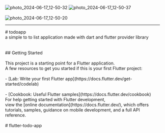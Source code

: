 ![photo_2024-06-17_12-50-32](https://github.com/ezoltech/flutter-todo-app/assets/97867117/d74499b5-1975-436d-a680-4df2ae82ee02)
![photo_2024-06-17_12-50-37](https://github.com/ezoltech/flutter-todo-app/assets/97867117/f970a595-f19e-471f-901a-03a2c41e2dca)
<br/>
<br/>
![photo_2024-06-17_12-50-20](https://github.com/ezoltech/flutter-todo-app/assets/97867117/b8fc60ae-4206-4eb9-b7a7-1c68d3c0df34)
<hr/>
# todoapp
<br/>
a simple to to list application made with dart and flutter provider library
<br/>
<br/>
<br/>
## Getting Started
<br/>
<br/>
This project is a starting point for a Flutter application.
<br/>
A few resources to get you started if this is your first Flutter project:
<br/>
<br/>
- [Lab: Write your first Flutter app](https://docs.flutter.dev/get-started/codelab)
<br/>
<br/>
- [Cookbook: Useful Flutter samples](https://docs.flutter.dev/cookbook)
<br/>
For help getting started with Flutter development,
<br/>
view the  [online documentation](https://docs.flutter.dev/), which offers tutorials,
samples, guidance on mobile development, and a full API reference.
<br/>
<br/>
#   f l u t t e r - t o d o - a p p 
 
 
